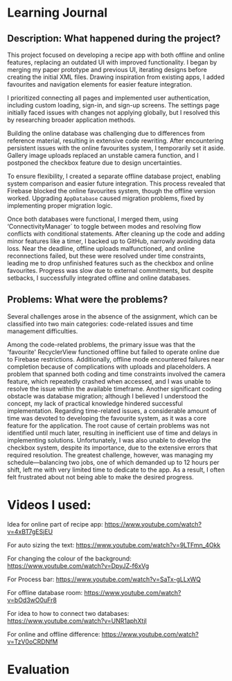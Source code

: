 # Learning Journal 

## Description: What happened during the project? 
This project focused on developing a recipe app with both offline and online features, replacing an outdated UI with improved functionality. I began by merging my paper prototype and previous UI, iterating designs before creating the initial XML files. Drawing inspiration from existing apps, I added favourites and navigation elements for easier feature integration.

I prioritized connecting all pages and implemented user authentication, including custom loading, sign-in, and sign-up screens. The settings page initially faced issues with changes not applying globally, but I resolved this by researching broader application methods.

Building the online database was challenging due to differences from reference material, resulting in extensive code rewriting. After encountering persistent issues with the online favourites system, I temporarily set it aside. Gallery image uploads replaced an unstable camera function, and I postponed the checkbox feature due to design uncertainties.

To ensure flexibility, I created a separate offline database project, enabling system comparison and easier future integration. This process revealed that Firebase blocked the online favourites system, though the offline version worked. Upgrading `AppDatabase` caused migration problems, fixed by implementing proper migration logic.

Once both databases were functional, I merged them, using ‘ConnectivityManager` to toggle between modes and resolving flow conflicts with conditional statements. After cleaning up the code and adding minor features like a timer, I backed up to GitHub, narrowly avoiding data loss.
Near the deadline, offline uploads malfunctioned, and online reconnections failed, but these were resolved under time constraints, leading me to drop unfinished features such as the checkbox and online favourites. Progress was slow due to external commitments, but despite setbacks, I successfully integrated offline and online databases.


## Problems: What were the problems?
Several challenges arose in the absence of the assignment, which can be classified into two main categories: code-related issues and time management difficulties.

Among the code-related problems, the primary issue was that the 'favourite' RecyclerView functioned offline but failed to operate online due to Firebase restrictions. Additionally, offline mode encountered failures near completion because of complications with uploads and placeholders. A problem that spanned both coding and time constraints involved the camera feature, which repeatedly crashed when accessed, and I was unable to resolve the issue within the available timeframe. Another significant coding obstacle was database migration; although I believed I understood the concept, my lack of practical knowledge hindered successful implementation.
Regarding time-related issues, a considerable amount of time was devoted to developing the favourite system, as it was a core feature for the application. The root cause of certain problems was not identified until much later, resulting in inefficient use of time and delays in implementing solutions. Unfortunately, I was also unable to develop the checkbox system, despite its importance, due to the extensive errors that required resolution. The greatest challenge, however, was managing my schedule—balancing two jobs, one of which demanded up to 12 hours per shift, left me with very limited time to dedicate to the app. As a result, I often felt frustrated about not being able to make the desired progress.


# Videos I used:
Idea for online part of recipe app:
    https://www.youtube.com/watch?v=4xBT7gESjEU 

For auto sizing the text: 
    https://www.youtube.com/watch?v=9LTFmn_4Okk 

For changing the colour of the background: 
    https://www.youtube.com/watch?v=DpyJZ-f6xVg 

For Process bar:
    https://www.youtube.com/watch?v=SaTx-gLLxWQ

For offline database room: 
    https://www.youtube.com/watch?v=bOd3wO0uFr8

For idea to how to connect two databases: 
    https://www.youtube.com/watch?v=UNR1aphXtjI

For online and offline difference:
    https://www.youtube.com/watch?v=TzV0oCRDNfM  


# Evaluation 

